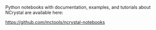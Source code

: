 Python notebooks with documentation, examples, and tutorials about NCrystal are available here:

https://github.com/mctools/ncrystal-notebooks
